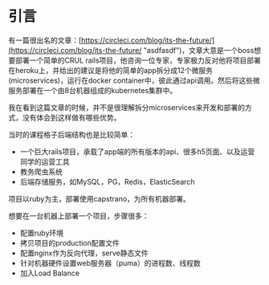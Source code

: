 # 引言

有一篇很出名的文章：[https://circleci.com/blog/its-the-future/](https://circleci.com/blog/its-the-future/ "asdfasdf")，文章大意是一个boss想要部署一个简单的CRUL rails项目，他咨询一位专家，专家极力反对他将项目部署在heroku上，并给出的建议是将他的简单的app拆分成12个微服务\(microservices\)，运行在docker container中，彼此通过api调用。然后将这些微服务部署在一个由8台机器组成的kubernetes集群中。

我在看到这篇文章的时候，并不是很理解拆分microservices来开发和部署的方式，没有体会到这样做有哪些优势。

当时的课程格子后端结构也是比较简单：

* 一个巨大rails项目，承载了app端的所有版本的api、很多h5页面、以及运营同学的运营工具
* 教务爬虫系统
* 后端存储服务，如MySQL，PG，Redis，ElasticSearch

项目以ruby为主，部署使用capstrano，为所有机器部署。

想要在一台机器上部署一个项目，步骤很多：

* 配置ruby环境
* 拷贝项目的production配置文件
* 配置nginx作为反向代理，serve静态文件
* 针对机器硬件设置web服务器（puma）的进程数、线程数
* 加入Load Balance



